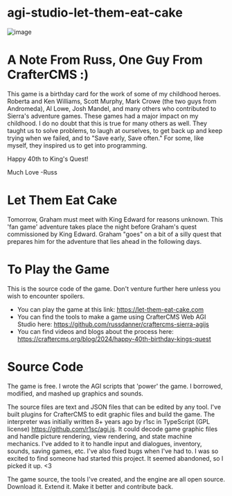 # agi-studio-let-them-eat-cake
![image](https://github.com/russdanner/agi-studio-let-them-eat-cake/assets/169432/138931cd-4996-4cca-b5ab-39fca5056974)

# A Note From Russ, One Guy From CrafterCMS :)
This game is a birthday card for the work of some of my childhood heroes. Roberta and Ken Williams, Scott Murphy, Mark Crowe (the two guys from Andromeda), Al Lowe, Josh Mandel, and many others who contributed to Sierra's adventure games.
These games had a major impact on my childhood. I do no doubt that this is true for many others as well. They taught us to solve problems, to laugh at ourselves, to get back up and keep trying when we failed, and to "Save early, Save often." For some, like myself, they inspired us to get into programming.

Happy 40th to King's Quest!  

Much Love
-Russ

# Let Them Eat Cake
Tomorrow, Graham must meet with King Edward for reasons unknown. This 'fan game' adventure takes place the night before Graham's quest commissioned by King Edward.
Graham "goes" on a bit of a silly quest that prepares him for the adventure that lies ahead in the following days.


# To Play the Game
This is the source code of the game. Don't venture further here unless you wish to encounter spoilers.
* You can play the game at this link: https://let-them-eat-cake.com
* You can find the tools to make a game using CrafterCMS Web AGI Studio here: https://github.com/russdanner/craftercms-sierra-agijs
* You can find videos and blogs about the process here: https://craftercms.org/blog/2024/happy-40th-birthday-kings-quest

# Source Code
The game is free. I wrote the AGI scripts that 'power' the game. I borrowed, modified, and mashed up graphics and sounds.

The source files are text and JSON files that can be edited by any tool. I've built plugins for CrafterCMS to edit graphic files and build the game.
The interpreter was initially written 8+ years ago by r1sc in TypeScript (GPL license) https://github.com/r1sc/agi.js. It could decode game graphic files and handle picture rendering, view rendering, and state machine mechanics. I've added to it to handle input and dialogues, inventory, sounds, saving games, etc. I've also fixed bugs when I've had to. I was so excited to find someone had started this project. It seemed abandoned, so I picked it up. <3  

The game source, the tools I've created, and the engine are all open source. Download it. Extend it. Make it better and contribute back.
